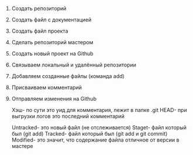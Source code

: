 1. Создать репозиторий 
2. Создать файл с документацией
3. Создать файл проекта 
4. Сделать репозиторий мастером
5. Создать новый проект на Github 
6. Связываем локальный и удалённый репозитории
7. Добавляем созданные файлы (команда add)
8. Присваиваем комментарий 
9. Отправляем изменения на Github


   Хэш- по сути это уид для комментария, лежит в папке .git
   HEAD- при выгрузки логов это последний комментарий  

   Untracked- это новый файл (не отслеживается)
   Staget- файл который был (git add)
   Tracked- файл который был (git add и git commit)
   Modified- это значит, что содержание файла отличное от версии в мастере
